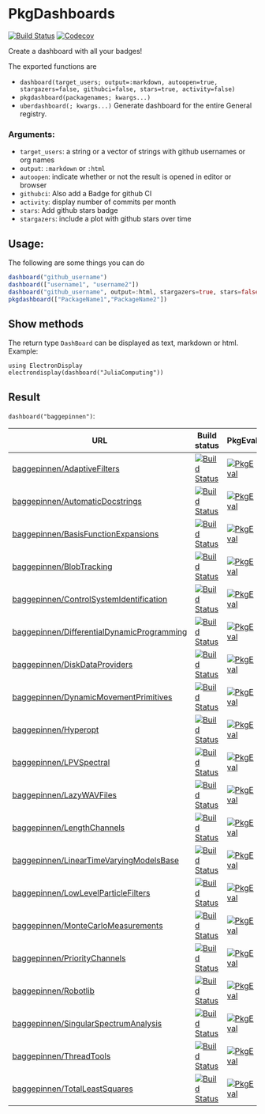 # PkgDashboards

[![Build Status](https://travis-ci.org/baggepinnen/PkgDashboards.jl.svg?branch=master)](https://travis-ci.org/baggepinnen/PkgDashboards.jl)
[![Codecov](https://codecov.io/gh/baggepinnen/PkgDashboards.jl/branch/master/graph/badge.svg)](https://codecov.io/gh/baggepinnen/PkgDashboards.jl)

Create a dashboard with all your badges!

The exported functions are
- `dashboard(target_users; output=:markdown, autoopen=true, stargazers=false, githubci=false, stars=true, activity=false)`
- `pkgdashboard(packagenames; kwargs...)`
- `uberdashboard(; kwargs...)` Generate dashboard for the entire General registry.

### Arguments:
- `target_users`: a string or a vector of strings with github usernames or org names
- `output`: `:markdown` or `:html`
- `autoopen`: indicate whether or not the result is opened in editor or browser
- `githubci`: Also add a Badge for github CI
- `activity`: display number of commits per month
- `stars`: Add github stars badge
- `stargazers`: include a plot with github stars over time

## Usage:
The following are some things you can do
```julia
dashboard("github_username")
dashboard(["username1", "username2"])
dashboard("github_username", output=:html, stargazers=true, stars=false, autoopen=true, activity=true)
pkgdashboard(["PackageName1","PackageName2"])
```

## Show methods
The return type `DashBoard` can be displayed as text, markdown or html. Example:
```
using ElectronDisplay
electrondisplay(dashboard("JuliaComputing"))
```

## Result
`dashboard("baggepinnen")`:

|                                                                                                                URL |                                                                                                                                                                  Build status |                                                                                                                                                                                 PkgEval |                                                                                                                                                                              CodeCov |                                                                                                                                                                   Github stars |
|--------------------------------------------------------------------------------------------------------------------|-------------------------------------------------------------------------------------------------------------------------------------------------------------------------------|-----------------------------------------------------------------------------------------------------------------------------------------------------------------------------------------|--------------------------------------------------------------------------------------------------------------------------------------------------------------------------------------|--------------------------------------------------------------------------------------------------------------------------------------------------------------------------------|
|                               [baggepinnen/AdaptiveFilters](https://github.com/baggepinnen/AdaptiveFilters.jl.git) |                               [![Build Status](https://travis-ci.org/baggepinnen/AdaptiveFilters.jl.svg?branch=master)](https://travis-ci.org/baggepinnen/AdaptiveFilters.jl) |                [![PkgEval](https://juliaci.github.io/NanosoldierReports/pkgeval_badges/A/AdaptiveFilters.svg)](https://juliaci.github.io/NanosoldierReports/pkgeval_badges/report.html) |                               [![codecov](https://codecov.io/gh/baggepinnen/AdaptiveFilters.jl/branch/master/graph/badge.svg)](https://codecov.io/gh/baggepinnen/AdaptiveFilters.jl) |                               [![Stars](https://img.shields.io/github/stars/baggepinnen/AdaptiveFilters.jl.svg)](https://github.com/baggepinnen/AdaptiveFilters.jl/stargazers) |
|                       [baggepinnen/AutomaticDocstrings](https://github.com/baggepinnen/AutomaticDocstrings.jl.git) |                       [![Build Status](https://travis-ci.org/baggepinnen/AutomaticDocstrings.jl.svg?branch=master)](https://travis-ci.org/baggepinnen/AutomaticDocstrings.jl) |            [![PkgEval](https://juliaci.github.io/NanosoldierReports/pkgeval_badges/A/AutomaticDocstrings.svg)](https://juliaci.github.io/NanosoldierReports/pkgeval_badges/report.html) |                       [![codecov](https://codecov.io/gh/baggepinnen/AutomaticDocstrings.jl/branch/master/graph/badge.svg)](https://codecov.io/gh/baggepinnen/AutomaticDocstrings.jl) |                       [![Stars](https://img.shields.io/github/stars/baggepinnen/AutomaticDocstrings.jl.svg)](https://github.com/baggepinnen/AutomaticDocstrings.jl/stargazers) |
|               [baggepinnen/BasisFunctionExpansions](https://github.com/baggepinnen/BasisFunctionExpansions.jl.git) |               [![Build Status](https://travis-ci.org/baggepinnen/BasisFunctionExpansions.jl.svg?branch=master)](https://travis-ci.org/baggepinnen/BasisFunctionExpansions.jl) |        [![PkgEval](https://juliaci.github.io/NanosoldierReports/pkgeval_badges/B/BasisFunctionExpansions.svg)](https://juliaci.github.io/NanosoldierReports/pkgeval_badges/report.html) |               [![codecov](https://codecov.io/gh/baggepinnen/BasisFunctionExpansions.jl/branch/master/graph/badge.svg)](https://codecov.io/gh/baggepinnen/BasisFunctionExpansions.jl) |               [![Stars](https://img.shields.io/github/stars/baggepinnen/BasisFunctionExpansions.jl.svg)](https://github.com/baggepinnen/BasisFunctionExpansions.jl/stargazers) |
|                                     [baggepinnen/BlobTracking](https://github.com/baggepinnen/BlobTracking.jl.git) |                                     [![Build Status](https://travis-ci.org/baggepinnen/BlobTracking.jl.svg?branch=master)](https://travis-ci.org/baggepinnen/BlobTracking.jl) |                   [![PkgEval](https://juliaci.github.io/NanosoldierReports/pkgeval_badges/B/BlobTracking.svg)](https://juliaci.github.io/NanosoldierReports/pkgeval_badges/report.html) |                                     [![codecov](https://codecov.io/gh/baggepinnen/BlobTracking.jl/branch/master/graph/badge.svg)](https://codecov.io/gh/baggepinnen/BlobTracking.jl) |                                     [![Stars](https://img.shields.io/github/stars/baggepinnen/BlobTracking.jl.svg)](https://github.com/baggepinnen/BlobTracking.jl/stargazers) |
|       [baggepinnen/ControlSystemIdentification](https://github.com/baggepinnen/ControlSystemIdentification.jl.git) |       [![Build Status](https://travis-ci.org/baggepinnen/ControlSystemIdentification.jl.svg?branch=master)](https://travis-ci.org/baggepinnen/ControlSystemIdentification.jl) |    [![PkgEval](https://juliaci.github.io/NanosoldierReports/pkgeval_badges/C/ControlSystemIdentification.svg)](https://juliaci.github.io/NanosoldierReports/pkgeval_badges/report.html) |       [![codecov](https://codecov.io/gh/baggepinnen/ControlSystemIdentification.jl/branch/master/graph/badge.svg)](https://codecov.io/gh/baggepinnen/ControlSystemIdentification.jl) |       [![Stars](https://img.shields.io/github/stars/baggepinnen/ControlSystemIdentification.jl.svg)](https://github.com/baggepinnen/ControlSystemIdentification.jl/stargazers) |
| [baggepinnen/DifferentialDynamicProgramming](https://github.com/baggepinnen/DifferentialDynamicProgramming.jl.git) | [![Build Status](https://travis-ci.org/baggepinnen/DifferentialDynamicProgramming.jl.svg?branch=master)](https://travis-ci.org/baggepinnen/DifferentialDynamicProgramming.jl) | [![PkgEval](https://juliaci.github.io/NanosoldierReports/pkgeval_badges/D/DifferentialDynamicProgramming.svg)](https://juliaci.github.io/NanosoldierReports/pkgeval_badges/report.html) | [![codecov](https://codecov.io/gh/baggepinnen/DifferentialDynamicProgramming.jl/branch/master/graph/badge.svg)](https://codecov.io/gh/baggepinnen/DifferentialDynamicProgramming.jl) | [![Stars](https://img.shields.io/github/stars/baggepinnen/DifferentialDynamicProgramming.jl.svg)](https://github.com/baggepinnen/DifferentialDynamicProgramming.jl/stargazers) |
|                           [baggepinnen/DiskDataProviders](https://github.com/baggepinnen/DiskDataProviders.jl.git) |                           [![Build Status](https://travis-ci.org/baggepinnen/DiskDataProviders.jl.svg?branch=master)](https://travis-ci.org/baggepinnen/DiskDataProviders.jl) |              [![PkgEval](https://juliaci.github.io/NanosoldierReports/pkgeval_badges/D/DiskDataProviders.svg)](https://juliaci.github.io/NanosoldierReports/pkgeval_badges/report.html) |                           [![codecov](https://codecov.io/gh/baggepinnen/DiskDataProviders.jl/branch/master/graph/badge.svg)](https://codecov.io/gh/baggepinnen/DiskDataProviders.jl) |                           [![Stars](https://img.shields.io/github/stars/baggepinnen/DiskDataProviders.jl.svg)](https://github.com/baggepinnen/DiskDataProviders.jl/stargazers) |
|           [baggepinnen/DynamicMovementPrimitives](https://github.com/baggepinnen/DynamicMovementPrimitives.jl.git) |           [![Build Status](https://travis-ci.org/baggepinnen/DynamicMovementPrimitives.jl.svg?branch=master)](https://travis-ci.org/baggepinnen/DynamicMovementPrimitives.jl) |      [![PkgEval](https://juliaci.github.io/NanosoldierReports/pkgeval_badges/D/DynamicMovementPrimitives.svg)](https://juliaci.github.io/NanosoldierReports/pkgeval_badges/report.html) |           [![codecov](https://codecov.io/gh/baggepinnen/DynamicMovementPrimitives.jl/branch/master/graph/badge.svg)](https://codecov.io/gh/baggepinnen/DynamicMovementPrimitives.jl) |           [![Stars](https://img.shields.io/github/stars/baggepinnen/DynamicMovementPrimitives.jl.svg)](https://github.com/baggepinnen/DynamicMovementPrimitives.jl/stargazers) |
|                                             [baggepinnen/Hyperopt](https://github.com/baggepinnen/Hyperopt.jl.git) |                                             [![Build Status](https://travis-ci.org/baggepinnen/Hyperopt.jl.svg?branch=master)](https://travis-ci.org/baggepinnen/Hyperopt.jl) |                       [![PkgEval](https://juliaci.github.io/NanosoldierReports/pkgeval_badges/H/Hyperopt.svg)](https://juliaci.github.io/NanosoldierReports/pkgeval_badges/report.html) |                                             [![codecov](https://codecov.io/gh/baggepinnen/Hyperopt.jl/branch/master/graph/badge.svg)](https://codecov.io/gh/baggepinnen/Hyperopt.jl) |                                             [![Stars](https://img.shields.io/github/stars/baggepinnen/Hyperopt.jl.svg)](https://github.com/baggepinnen/Hyperopt.jl/stargazers) |
|                                       [baggepinnen/LPVSpectral](https://github.com/baggepinnen/LPVSpectral.jl.git) |                                       [![Build Status](https://travis-ci.org/baggepinnen/LPVSpectral.jl.svg?branch=master)](https://travis-ci.org/baggepinnen/LPVSpectral.jl) |                    [![PkgEval](https://juliaci.github.io/NanosoldierReports/pkgeval_badges/L/LPVSpectral.svg)](https://juliaci.github.io/NanosoldierReports/pkgeval_badges/report.html) |                                       [![codecov](https://codecov.io/gh/baggepinnen/LPVSpectral.jl/branch/master/graph/badge.svg)](https://codecov.io/gh/baggepinnen/LPVSpectral.jl) |                                       [![Stars](https://img.shields.io/github/stars/baggepinnen/LPVSpectral.jl.svg)](https://github.com/baggepinnen/LPVSpectral.jl/stargazers) |
|                                     [baggepinnen/LazyWAVFiles](https://github.com/baggepinnen/LazyWAVFiles.jl.git) |                                     [![Build Status](https://travis-ci.org/baggepinnen/LazyWAVFiles.jl.svg?branch=master)](https://travis-ci.org/baggepinnen/LazyWAVFiles.jl) |                   [![PkgEval](https://juliaci.github.io/NanosoldierReports/pkgeval_badges/L/LazyWAVFiles.svg)](https://juliaci.github.io/NanosoldierReports/pkgeval_badges/report.html) |                                     [![codecov](https://codecov.io/gh/baggepinnen/LazyWAVFiles.jl/branch/master/graph/badge.svg)](https://codecov.io/gh/baggepinnen/LazyWAVFiles.jl) |                                     [![Stars](https://img.shields.io/github/stars/baggepinnen/LazyWAVFiles.jl.svg)](https://github.com/baggepinnen/LazyWAVFiles.jl/stargazers) |
|                                 [baggepinnen/LengthChannels](https://github.com/baggepinnen/LengthChannels.jl.git) |                                 [![Build Status](https://travis-ci.org/baggepinnen/LengthChannels.jl.svg?branch=master)](https://travis-ci.org/baggepinnen/LengthChannels.jl) |                 [![PkgEval](https://juliaci.github.io/NanosoldierReports/pkgeval_badges/L/LengthChannels.svg)](https://juliaci.github.io/NanosoldierReports/pkgeval_badges/report.html) |                                 [![codecov](https://codecov.io/gh/baggepinnen/LengthChannels.jl/branch/master/graph/badge.svg)](https://codecov.io/gh/baggepinnen/LengthChannels.jl) |                                 [![Stars](https://img.shields.io/github/stars/baggepinnen/LengthChannels.jl.svg)](https://github.com/baggepinnen/LengthChannels.jl/stargazers) |
|       [baggepinnen/LinearTimeVaryingModelsBase](https://github.com/baggepinnen/LinearTimeVaryingModelsBase.jl.git) |       [![Build Status](https://travis-ci.org/baggepinnen/LinearTimeVaryingModelsBase.jl.svg?branch=master)](https://travis-ci.org/baggepinnen/LinearTimeVaryingModelsBase.jl) |    [![PkgEval](https://juliaci.github.io/NanosoldierReports/pkgeval_badges/L/LinearTimeVaryingModelsBase.svg)](https://juliaci.github.io/NanosoldierReports/pkgeval_badges/report.html) |       [![codecov](https://codecov.io/gh/baggepinnen/LinearTimeVaryingModelsBase.jl/branch/master/graph/badge.svg)](https://codecov.io/gh/baggepinnen/LinearTimeVaryingModelsBase.jl) |       [![Stars](https://img.shields.io/github/stars/baggepinnen/LinearTimeVaryingModelsBase.jl.svg)](https://github.com/baggepinnen/LinearTimeVaryingModelsBase.jl/stargazers) |
|               [baggepinnen/LowLevelParticleFilters](https://github.com/baggepinnen/LowLevelParticleFilters.jl.git) |               [![Build Status](https://travis-ci.org/baggepinnen/LowLevelParticleFilters.jl.svg?branch=master)](https://travis-ci.org/baggepinnen/LowLevelParticleFilters.jl) |        [![PkgEval](https://juliaci.github.io/NanosoldierReports/pkgeval_badges/L/LowLevelParticleFilters.svg)](https://juliaci.github.io/NanosoldierReports/pkgeval_badges/report.html) |               [![codecov](https://codecov.io/gh/baggepinnen/LowLevelParticleFilters.jl/branch/master/graph/badge.svg)](https://codecov.io/gh/baggepinnen/LowLevelParticleFilters.jl) |               [![Stars](https://img.shields.io/github/stars/baggepinnen/LowLevelParticleFilters.jl.svg)](https://github.com/baggepinnen/LowLevelParticleFilters.jl/stargazers) |
|                 [baggepinnen/MonteCarloMeasurements](https://github.com/baggepinnen/MonteCarloMeasurements.jl.git) |                 [![Build Status](https://travis-ci.org/baggepinnen/MonteCarloMeasurements.jl.svg?branch=master)](https://travis-ci.org/baggepinnen/MonteCarloMeasurements.jl) |         [![PkgEval](https://juliaci.github.io/NanosoldierReports/pkgeval_badges/M/MonteCarloMeasurements.svg)](https://juliaci.github.io/NanosoldierReports/pkgeval_badges/report.html) |                 [![codecov](https://codecov.io/gh/baggepinnen/MonteCarloMeasurements.jl/branch/master/graph/badge.svg)](https://codecov.io/gh/baggepinnen/MonteCarloMeasurements.jl) |                 [![Stars](https://img.shields.io/github/stars/baggepinnen/MonteCarloMeasurements.jl.svg)](https://github.com/baggepinnen/MonteCarloMeasurements.jl/stargazers) |
|                             [baggepinnen/PriorityChannels](https://github.com/baggepinnen/PriorityChannels.jl.git) |                             [![Build Status](https://travis-ci.org/baggepinnen/PriorityChannels.jl.svg?branch=master)](https://travis-ci.org/baggepinnen/PriorityChannels.jl) |               [![PkgEval](https://juliaci.github.io/NanosoldierReports/pkgeval_badges/P/PriorityChannels.svg)](https://juliaci.github.io/NanosoldierReports/pkgeval_badges/report.html) |                             [![codecov](https://codecov.io/gh/baggepinnen/PriorityChannels.jl/branch/master/graph/badge.svg)](https://codecov.io/gh/baggepinnen/PriorityChannels.jl) |                             [![Stars](https://img.shields.io/github/stars/baggepinnen/PriorityChannels.jl.svg)](https://github.com/baggepinnen/PriorityChannels.jl/stargazers) |
|                                             [baggepinnen/Robotlib](https://github.com/baggepinnen/Robotlib.jl.git) |                                             [![Build Status](https://travis-ci.org/baggepinnen/Robotlib.jl.svg?branch=master)](https://travis-ci.org/baggepinnen/Robotlib.jl) |                       [![PkgEval](https://juliaci.github.io/NanosoldierReports/pkgeval_badges/R/Robotlib.svg)](https://juliaci.github.io/NanosoldierReports/pkgeval_badges/report.html) |                                             [![codecov](https://codecov.io/gh/baggepinnen/Robotlib.jl/branch/master/graph/badge.svg)](https://codecov.io/gh/baggepinnen/Robotlib.jl) |                                             [![Stars](https://img.shields.io/github/stars/baggepinnen/Robotlib.jl.svg)](https://github.com/baggepinnen/Robotlib.jl/stargazers) |
|             [baggepinnen/SingularSpectrumAnalysis](https://github.com/baggepinnen/SingularSpectrumAnalysis.jl.git) |             [![Build Status](https://travis-ci.org/baggepinnen/SingularSpectrumAnalysis.jl.svg?branch=master)](https://travis-ci.org/baggepinnen/SingularSpectrumAnalysis.jl) |       [![PkgEval](https://juliaci.github.io/NanosoldierReports/pkgeval_badges/S/SingularSpectrumAnalysis.svg)](https://juliaci.github.io/NanosoldierReports/pkgeval_badges/report.html) |             [![codecov](https://codecov.io/gh/baggepinnen/SingularSpectrumAnalysis.jl/branch/master/graph/badge.svg)](https://codecov.io/gh/baggepinnen/SingularSpectrumAnalysis.jl) |             [![Stars](https://img.shields.io/github/stars/baggepinnen/SingularSpectrumAnalysis.jl.svg)](https://github.com/baggepinnen/SingularSpectrumAnalysis.jl/stargazers) |
|                                       [baggepinnen/ThreadTools](https://github.com/baggepinnen/ThreadTools.jl.git) |                                       [![Build Status](https://travis-ci.org/baggepinnen/ThreadTools.jl.svg?branch=master)](https://travis-ci.org/baggepinnen/ThreadTools.jl) |                    [![PkgEval](https://juliaci.github.io/NanosoldierReports/pkgeval_badges/T/ThreadTools.svg)](https://juliaci.github.io/NanosoldierReports/pkgeval_badges/report.html) |                                       [![codecov](https://codecov.io/gh/baggepinnen/ThreadTools.jl/branch/master/graph/badge.svg)](https://codecov.io/gh/baggepinnen/ThreadTools.jl) |                                       [![Stars](https://img.shields.io/github/stars/baggepinnen/ThreadTools.jl.svg)](https://github.com/baggepinnen/ThreadTools.jl/stargazers) |
|                           [baggepinnen/TotalLeastSquares](https://github.com/baggepinnen/TotalLeastSquares.jl.git) |                           [![Build Status](https://travis-ci.org/baggepinnen/TotalLeastSquares.jl.svg?branch=master)](https://travis-ci.org/baggepinnen/TotalLeastSquares.jl) |              [![PkgEval](https://juliaci.github.io/NanosoldierReports/pkgeval_badges/T/TotalLeastSquares.svg)](https://juliaci.github.io/NanosoldierReports/pkgeval_badges/report.html) |                           [![codecov](https://codecov.io/gh/baggepinnen/TotalLeastSquares.jl/branch/master/graph/badge.svg)](https://codecov.io/gh/baggepinnen/TotalLeastSquares.jl) |                           [![Stars](https://img.shields.io/github/stars/baggepinnen/TotalLeastSquares.jl.svg)](https://github.com/baggepinnen/TotalLeastSquares.jl/stargazers) |
